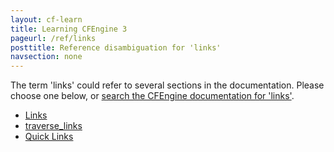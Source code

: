 ```yaml
---
layout: cf-learn
title: Learning CFEngine 3
pageurl: /ref/links
posttitle: Reference disambiguation for 'links'
navsection: none
---
```


The term 'links' could refer to several sections in the documentation. Please choose one below, or
[search the CFEngine documentation for 'links'](http://cfengine.com/docs/3.5/search.html?q=links).

- [Links](http://cfengine.com/docs/3.5/markdown-cheatsheet.html#links)
- [traverse_links](http://cfengine.com/docs/3.5/reference-promise-types-files.html#traverse_links)
- [Quick Links](http://cfengine.com/docs/3.5/index.html#quick-links)
